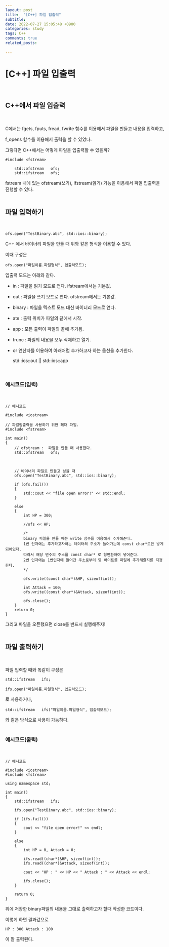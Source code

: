 ```yaml
---
layout: post
title:  "[C++] 파일 입출력"
subtitle:  
date: 2022-07-27 15:05:48 +0900
categories: study
tags: C++
comments: true
related_posts:

---
```


# [C++] 파일 입출력<br/>
<br/>

## C++에서 파일 입출력<br/>
<Br/>

C에서는 fgets, fputs, fread, fwrite 함수를 이용해서 파일을 만들고 내용을 입력하고,<br/>

f_opens 함수를 이용해서 출력을 할 수 있었다.

그렇다면 C++에서는 어떻게 파일을 입출력할 수 있을까?<br/>

```
#include <fstream>

	std::ofstream	ofs;
    std::ifstream   ofs;
```

fstream 내에 있는 ofstream(쓰기), ifstream(읽기) 기능을 이용해서 파일 입출력을 진행할 수 있다.<br/>
<Br/>

## 파일 입력하기<br/>
<br/>

```
ofs.open("TestBinary.abc", std::ios::binary);
```

C++ 에서 바이너리 파일을 만들 때 위와 같은 형식을 이용할 수 있다.<br/>

이때 구성은

```
ofs.open("파일이름.파일형식", 입출력모드);
```

입출력 모드는 아래와 같다.<br/>

- in : 파일을 읽기 모드로 연다. ifstream에서는 기본값.
- out : 파일을 쓰기 모드로 연다. ofstream에서는 기본값.
- binary : 파일을 텍스트 모드 대신 바이너리 모드로 연다.
- ate : 출력 위치가 파일의 끝에서 시작.
- app : 모든 출력이 파일의 끝에 추가됨.
- trunc : 파일의 내용을 모두 삭제하고 열기.
- or 연산자를 이용하여 아래처럼 추가하고자 하는 옵션을 추가한다.

	 std::ios::out || std::ios::app

<br/>

### 예시코드(입력)<br/>
<br/>

```
// 예시코드

#include <iostream>

// 파일입출력을 사용하기 위한 헤더 파일.
#include <fstream>

int main()
{
	// ofstream :  파일을 만들 때 사용한다.
	std::ofstream	ofs;



	// 바이너리 파일로 만들고 싶을 때
	ofs.open("TestBinary.abc", std::ios::binary);

	if (ofs.fail())
	{
		std::cout << "file open error!" << std::endl;
	}

	else
	{
		int	HP = 300;
		
		//ofs << HP;

		/*
		binary 파일을 만들 때는 write 함수를 이용해서 추가해준다.
		1번 인자에는 추가하고자하는 데이터의 주소가 들어가는데 const char*로만 넣게 되어있다.
		따라서 해당 변수의 주소를 const char* 로 형변환하여 넣어준다.
		2번 인자에는 1번인자에 들어간 주소로부터 몇 바이트를 파일에 추가해줄지를 지정한다.
		*/

		ofs.write((const char*)&HP, sizeof(int));

		int Attack = 100;
		ofs.write((const char*)&Attack, sizeof(int));

		ofs.close();
	}
	return 0;
}
```

그리고 파일을 오픈했으면 close를 반드시 실행해주자!<br/>
<br/>

## 파일 출력하기<br/>
<br/>

파일 입력할 때와 똑같이 구성은

```
std::ifstream   ifs;

ifs.open("파일이름.파일형식", 입출력모드);
```
로 사용하거나,

```
std::ifstream   ifs("파일이름.파일형식", 입출력모드);
```
와 같은 방식으로 사용이 가능하다.<br/>
<br/>

### 예시코드(출력)<br/>
<br/>

```
// 예시코드

#include <iostream>
#include <fstream>

using namespace std;

int main()
{
	std::ifstream	ifs;

	ifs.open("TestBinary.abc", std::ios::binary);

	if (ifs.fail())
	{
		cout << "file open error!" << endl;
	}

	else
	{
		int	HP = 0, Attack = 0;

		ifs.read((char*)&HP, sizeof(int));
		ifs.read((char*)&Attack, sizeof(int));

		cout << "HP : " << HP << " Attack : " << Attack << endl;

		ifs.close();
	}

	return 0;
}
```

위에 저장한 binary파일의 내용을 그대로 출력하고자 할때 작성한 코드이다.<br/>

이렇게 하면 결과값으로

```
HP : 300 Attack : 100
```
이 잘 출력된다.<br/>